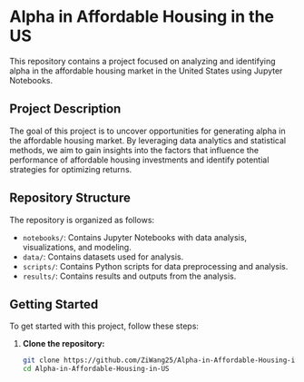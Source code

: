 # Alpha in Affordable Housing in the US

This repository contains a project focused on analyzing and identifying alpha in the affordable housing market in the United States using Jupyter Notebooks.

## Project Description

The goal of this project is to uncover opportunities for generating alpha in the affordable housing market. By leveraging data analytics and statistical methods, we aim to gain insights into the factors that influence the performance of affordable housing investments and identify potential strategies for optimizing returns.

## Repository Structure

The repository is organized as follows:

- `notebooks/`: Contains Jupyter Notebooks with data analysis, visualizations, and modeling.
- `data/`: Contains datasets used for analysis.
- `scripts/`: Contains Python scripts for data preprocessing and analysis.
- `results/`: Contains results and outputs from the analysis.

## Getting Started

To get started with this project, follow these steps:

1. **Clone the repository:**
   ```bash
   git clone https://github.com/ZiWang25/Alpha-in-Affordable-Housing-in-US.git
   cd Alpha-in-Affordable-Housing-in-US
